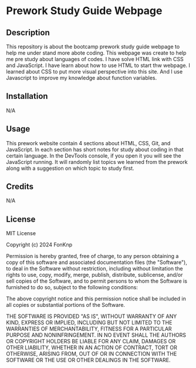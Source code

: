 # **Prework Study Guide Webpage**

## Description

This repository is about the bootcamp prework study guide webpage to help me under stand more abote coding. This webpage was create to help me pre study about languages of codes. I have solve HTML link with CSS and JavaScript. I have learn about how to use HTML to start thw webpage. I learned about CSS to put more visual perspective into this site. And I use Javascript to improve my knowledge about function variables.

## Installation

N/A

## Usage

This prework website contain 4 sections about HTML, CSS, Git, and JavaScript. In each section has short notes for study about coding in that certain language. In the DevTools console, if you open it you will see the JavaScript running. It will randomly list topics we learned from the prework along with a suggestion on which topic to study first.

## Credits

N/A

## License

MIT License

Copyright (c) 2024 FonKnp

Permission is hereby granted, free of charge, to any person obtaining a copy
of this software and associated documentation files (the "Software"), to deal
in the Software without restriction, including without limitation the rights
to use, copy, modify, merge, publish, distribute, sublicense, and/or sell
copies of the Software, and to permit persons to whom the Software is
furnished to do so, subject to the following conditions:

The above copyright notice and this permission notice shall be included in all
copies or substantial portions of the Software.

THE SOFTWARE IS PROVIDED "AS IS", WITHOUT WARRANTY OF ANY KIND, EXPRESS OR
IMPLIED, INCLUDING BUT NOT LIMITED TO THE WARRANTIES OF MERCHANTABILITY,
FITNESS FOR A PARTICULAR PURPOSE AND NONINFRINGEMENT. IN NO EVENT SHALL THE
AUTHORS OR COPYRIGHT HOLDERS BE LIABLE FOR ANY CLAIM, DAMAGES OR OTHER
LIABILITY, WHETHER IN AN ACTION OF CONTRACT, TORT OR OTHERWISE, ARISING FROM,
OUT OF OR IN CONNECTION WITH THE SOFTWARE OR THE USE OR OTHER DEALINGS IN THE
SOFTWARE.

